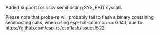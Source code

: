 Added support for riscv semihosting SYS_EXIT syscall.

Please note that probe-rs will probably fail to flash a binary containing semihosting calls, when using esp-hal-common <= 0.14.1, due to https://github.com/esp-rs/espflash/issues/522